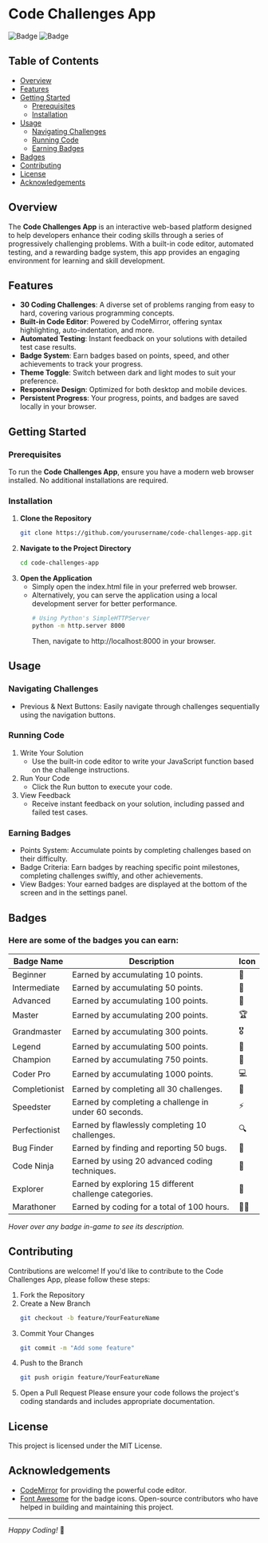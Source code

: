 # Code Challenges App

![Badge](https://img.shields.io/badge/Level-30-brightgreen) ![Badge](https://img.shields.io/badge/Badges-15-blue)

## Table of Contents

- [Overview](#overview)
- [Features](#features)
- [Getting Started](#getting-started)
  - [Prerequisites](#prerequisites)
  - [Installation](#installation)
- [Usage](#usage)
  - [Navigating Challenges](#navigating-challenges)
  - [Running Code](#running-code)
  - [Earning Badges](#earning-badges)
- [Badges](#badges)
- [Contributing](#contributing)
- [License](#license)
- [Acknowledgements](#acknowledgements)

## Overview

The **Code Challenges App** is an interactive web-based platform designed to help developers enhance their coding skills through a series of progressively challenging problems. With a built-in code editor, automated testing, and a rewarding badge system, this app provides an engaging environment for learning and skill development.

## Features

- **30 Coding Challenges**: A diverse set of problems ranging from easy to hard, covering various programming concepts.
- **Built-in Code Editor**: Powered by CodeMirror, offering syntax highlighting, auto-indentation, and more.
- **Automated Testing**: Instant feedback on your solutions with detailed test case results.
- **Badge System**: Earn badges based on points, speed, and other achievements to track your progress.
- **Theme Toggle**: Switch between dark and light modes to suit your preference.
- **Responsive Design**: Optimized for both desktop and mobile devices.
- **Persistent Progress**: Your progress, points, and badges are saved locally in your browser.

## Getting Started

### Prerequisites

To run the **Code Challenges App**, ensure you have a modern web browser installed. No additional installations are required.

### Installation

1. **Clone the Repository**
   ```bash
   git clone https://github.com/yourusername/code-challenges-app.git
   ```
2. **Navigate to the Project Directory**
    ```bash
    cd code-challenges-app
    ```
3. **Open the Application**
    - Simply open the index.html file in your preferred web browser.
    - Alternatively, you can serve the application using a local development server for better performance.
        ```bash
        # Using Python's SimpleHTTPServer
        python -m http.server 8000
        ```
        Then, navigate to http://localhost:8000 in your browser.

## Usage

### Navigating Challenges

- Previous & Next Buttons: Easily navigate through challenges sequentially using the navigation buttons.

### Running Code

1. Write Your Solution
    - Use the built-in code editor to write your JavaScript function based on the challenge instructions.
2. Run Your Code
    - Click the Run button to execute your code.
3. View Feedback
    - Receive instant feedback on your solution, including passed and failed test cases.

### Earning Badges

- Points System: Accumulate points by completing challenges based on their difficulty.
- Badge Criteria: Earn badges by reaching specific point milestones, completing challenges swiftly, and other achievements.
- View Badges: Your earned badges are displayed at the bottom of the screen and in the settings panel.

## Badges
### Here are some of the badges you can earn:

| Badge Name | Description | Icon |
| ---------- | ----------- | ---- |
| Beginner | Earned by accumulating 10 points. | 🥉 |
| Intermediate | Earned by accumulating 50 points. | 🥈 |
| Advanced | Earned by accumulating 100 points. | 🥇 |
| Master | Earned by accumulating 200 points. | 🏆 |
| Grandmaster | Earned by accumulating 300 points. | 🎖️ |
| Legend | Earned by accumulating 500 points. | 🌟 |
| Champion | Earned by accumulating 750 points. | 🏅 |
| Coder Pro | Earned by accumulating 1000 points. | 💻 |
| Completionist | Earned by completing all 30 challenges. | 🎯 |
| Speedster | Earned by completing a challenge in under 60 seconds. | ⚡ |
| Perfectionist | Earned by flawlessly completing 10 challenges. | 🔍 |
| Bug Finder | Earned by finding and reporting 50 bugs. | 🐛 |
| Code Ninja | Earned by using 20 advanced coding techniques. | 🥷 |
| Explorer | Earned by exploring 15 different challenge categories. | 🧭 |
| Marathoner | Earned by coding for a total of 100 hours. | 🏃‍♂️ |

*Hover over any badge in-game to see its description.*

## Contributing

Contributions are welcome! If you'd like to contribute to the Code Challenges App, please follow these steps:
1. Fork the Repository
2. Create a New Branch
    ```bash
    git checkout -b feature/YourFeatureName
    ```
3. Commit Your Changes
    ```bash
    git commit -m "Add some feature"
    ```
4. Push to the Branch
    ```bash
    git push origin feature/YourFeatureName
    ```
5. Open a Pull Request
Please ensure your code follows the project's coding standards and includes appropriate documentation.

## License

This project is licensed under the MIT License.

## Acknowledgements

- [CodeMirror](https://codemirror.net/) for providing the powerful code editor.
- [Font Awesome](https://fontawesome.com/) for the badge icons.
Open-source contributors who have helped in building and maintaining this project.
---
*Happy Coding!* 🚀
